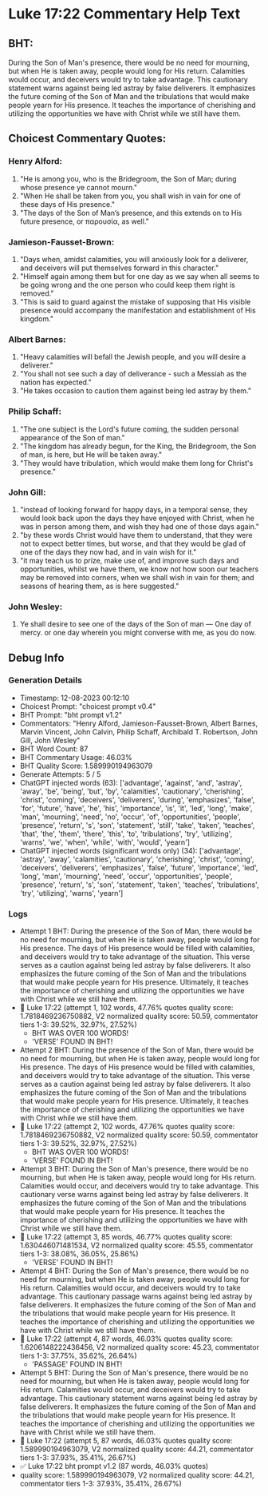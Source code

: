 # Luke 17:22 Commentary Help Text

## BHT:
During the Son of Man's presence, there would be no need for mourning, but when He is taken away, people would long for His return. Calamities would occur, and deceivers would try to take advantage. This cautionary statement warns against being led astray by false deliverers. It emphasizes the future coming of the Son of Man and the tribulations that would make people yearn for His presence. It teaches the importance of cherishing and utilizing the opportunities we have with Christ while we still have them.

## Choicest Commentary Quotes:
### Henry Alford:
1. "He is among you, who is the Bridegroom, the Son of Man; during whose presence ye cannot mourn."
2. "When He shall be taken from you, you shall wish in vain for one of these days of His presence."
3. "The days of the Son of Man’s presence, and this extends on to His future presence, or παρουσία, as well."

### Jamieson-Fausset-Brown:
1. "Days when, amidst calamities, you will anxiously look for a deliverer, and deceivers will put themselves forward in this character."
2. "Himself again among them but for one day as we say when all seems to be going wrong and the one person who could keep them right is removed."
3. "This is said to guard against the mistake of supposing that His visible presence would accompany the manifestation and establishment of His kingdom."

### Albert Barnes:
1. "Heavy calamities will befall the Jewish people, and you will desire a deliverer."
2. "You shall not see such a day of deliverance - such a Messiah as the nation has expected."
3. "He takes occasion to caution them against being led astray by them."

### Philip Schaff:
1. "The one subject is the Lord's future coming, the sudden personal appearance of the Son of man."
2. "The kingdom has already begun, for the King, the Bridegroom, the Son of man, is here, but He will be taken away."
3. "They would have tribulation, which would make them long for Christ's presence."

### John Gill:
1. "instead of looking forward for happy days, in a temporal sense, they would look back upon the days they have enjoyed with Christ, when he was in person among them, and wish they had one of those days again."
2. "by these words Christ would have them to understand, that they were not to expect better times, but worse, and that they would be glad of one of the days they now had, and in vain wish for it."
3. "it may teach us to prize, make use of, and improve such days and opportunities, whilst we have them, we know not how soon our teachers may be removed into corners, when we shall wish in vain for them; and seasons of hearing them, as is here suggested."

### John Wesley:
1. Ye shall desire to see one of the days of the Son of man — One day of mercy. or one day wherein you might converse with me, as you do now.



## Debug Info
### Generation Details
- Timestamp: 12-08-2023 00:12:10
- Choicest Prompt: "choicest prompt v0.4"
- BHT Prompt: "bht prompt v1.2"
- Commentators: "Henry Alford, Jamieson-Fausset-Brown, Albert Barnes, Marvin Vincent, John Calvin, Philip Schaff, Archibald T. Robertson, John Gill, John Wesley"
- BHT Word Count: 87
- BHT Commentary Usage: 46.03%
- BHT Quality Score: 1.589990194963079
- Generate Attempts: 5 / 5
- ChatGPT injected words (63):
	['advantage', 'against', 'and', 'astray', 'away', 'be', 'being', 'but', 'by', 'calamities', 'cautionary', 'cherishing', 'christ', 'coming', 'deceivers', 'deliverers', 'during', 'emphasizes', 'false', 'for', 'future', 'have', 'he', 'his', 'importance', 'is', 'it', 'led', 'long', 'make', 'man', 'mourning', 'need', 'no', 'occur', 'of', 'opportunities', 'people', 'presence', 'return', 's', 'son', 'statement', 'still', 'take', 'taken', 'teaches', 'that', 'the', 'them', 'there', 'this', 'to', 'tribulations', 'try', 'utilizing', 'warns', 'we', 'when', 'while', 'with', 'would', 'yearn']
- ChatGPT injected words (significant words only) (34):
	['advantage', 'astray', 'away', 'calamities', 'cautionary', 'cherishing', 'christ', 'coming', 'deceivers', 'deliverers', 'emphasizes', 'false', 'future', 'importance', 'led', 'long', 'man', 'mourning', 'need', 'occur', 'opportunities', 'people', 'presence', 'return', 's', 'son', 'statement', 'taken', 'teaches', 'tribulations', 'try', 'utilizing', 'warns', 'yearn']

### Logs
- Attempt 1 BHT: During the presence of the Son of Man, there would be no need for mourning, but when He is taken away, people would long for His presence. The days of His presence would be filled with calamities, and deceivers would try to take advantage of the situation. This verse serves as a caution against being led astray by false deliverers. It also emphasizes the future coming of the Son of Man and the tribulations that would make people yearn for His presence. Ultimately, it teaches the importance of cherishing and utilizing the opportunities we have with Christ while we still have them.
- 🔄 Luke 17:22 (attempt 1, 102 words, 47.76% quotes quality score: 1.7818469236750882, V2 normalized quality score: 50.59, commentator tiers 1-3: 39.52%, 32.97%, 27.52%) 
	- BHT WAS OVER 100 WORDS! 
	- 'VERSE' FOUND IN BHT!
- Attempt 2 BHT: During the presence of the Son of Man, there would be no need for mourning, but when He is taken away, people would long for His presence. The days of His presence would be filled with calamities, and deceivers would try to take advantage of the situation. This verse serves as a caution against being led astray by false deliverers. It also emphasizes the future coming of the Son of Man and the tribulations that would make people yearn for His presence. Ultimately, it teaches the importance of cherishing and utilizing the opportunities we have with Christ while we still have them.
- 🔄 Luke 17:22 (attempt 2, 102 words, 47.76% quotes quality score: 1.7818469236750882, V2 normalized quality score: 50.59, commentator tiers 1-3: 39.52%, 32.97%, 27.52%) 
	- BHT WAS OVER 100 WORDS! 
	- 'VERSE' FOUND IN BHT!
- Attempt 3 BHT: During the Son of Man's presence, there would be no mourning, but when He is taken away, people would long for His return. Calamities would occur, and deceivers would try to take advantage. This cautionary verse warns against being led astray by false deliverers. It emphasizes the future coming of the Son of Man and the tribulations that would make people yearn for His presence. It teaches the importance of cherishing and utilizing the opportunities we have with Christ while we still have them.
- 🔄 Luke 17:22 (attempt 3, 85 words, 46.77% quotes quality score: 1.630446071481534, V2 normalized quality score: 45.55, commentator tiers 1-3: 38.08%, 36.05%, 25.86%) 
	- 'VERSE' FOUND IN BHT!
- Attempt 4 BHT: During the Son of Man's presence, there would be no need for mourning, but when He is taken away, people would long for His return. Calamities would occur, and deceivers would try to take advantage. This cautionary passage warns against being led astray by false deliverers. It emphasizes the future coming of the Son of Man and the tribulations that would make people yearn for His presence. It teaches the importance of cherishing and utilizing the opportunities we have with Christ while we still have them.
- 🔄 Luke 17:22 (attempt 4, 87 words, 46.03% quotes quality score: 1.6206148222436456, V2 normalized quality score: 45.23, commentator tiers 1-3: 37.75%, 35.62%, 26.64%) 
	- 'PASSAGE' FOUND IN BHT!
- Attempt 5 BHT: During the Son of Man's presence, there would be no need for mourning, but when He is taken away, people would long for His return. Calamities would occur, and deceivers would try to take advantage. This cautionary statement warns against being led astray by false deliverers. It emphasizes the future coming of the Son of Man and the tribulations that would make people yearn for His presence. It teaches the importance of cherishing and utilizing the opportunities we have with Christ while we still have them.
- 🔄 Luke 17:22 (attempt 5, 87 words, 46.03% quotes quality score: 1.589990194963079, V2 normalized quality score: 44.21, commentator tiers 1-3: 37.93%, 35.41%, 26.67%)
- ✅ Luke 17:22 bht prompt v1.2 (87 words, 46.03% quotes)
- quality score: 1.589990194963079, V2 normalized quality score: 44.21, commentator tiers 1-3: 37.93%, 35.41%, 26.67%)